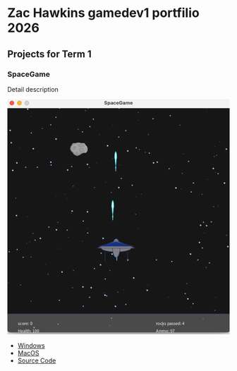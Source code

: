 # Zac Hawkins gamedev1 portfilio 2026

## Projects for Term 1

### SpaceGame

Detail description

![Running Game](https://github.com/ZacHawkins/game_dev_portfolio/blob/main/images/SpaceGame01.png?raw=true)

*  [Windows](https://github.com/ZacHawkins/game_dev_portfolio/blob/main/src/SpaceGame/windows-amd64.zip)
*  [MacOS](https://github.com/ZacHawkins/game_dev_portfolio/blob/main/macos-aarch64.zip)
*  [Source Code]()
